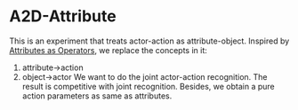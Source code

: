 # A2D-Attribute
This is an experiment that treats actor-action as attribute-object.
Inspired by [Attributes as Operators](http://openaccess.thecvf.com/content_ECCV_2018/html/Tushar_Nagarajan_Attributes_as_Operators_ECCV_2018_paper.html), we replace the concepts in it:
1. attribute->action
2. object->actor
We want to do the joint actor-action recognition.
The result is competitive with joint recognition. Besides, we obtain a pure action parameters as same as attributes.
